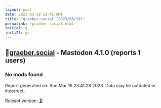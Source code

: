 ```yaml
---
layout: post
date: 2023-03-19 23:41 GMT
title: "graeber.social (2023/03/19)"
permalink: /graeber-social.html
initial: g
initi2l: gr
---
```


## 🐘[graeber.social](https://graeber.social) - Mastodon 4.1.0 (reports 1 users)

### No mods found

Report generated on: Sun Mar 19 23:41:28 2023. Data may be outdated or incorrect.

Ruleset version: [🗜](/version-clamp)
